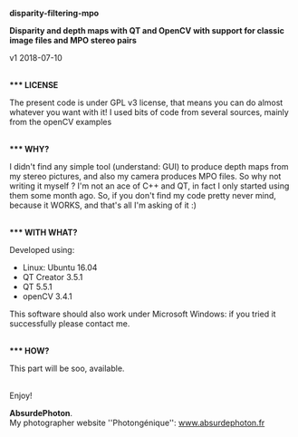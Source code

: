 <b>disparity-filtering-mpo</b>
<br/>

<b>Disparity and depth maps with QT and OpenCV with support for classic image files and MPO stereo pairs</b>
<br/>

v1 2018-07-10
<br/>
<br/>

<b>*** LICENSE</b>
<br/>

The present code is under GPL v3 license, that means you can do almost whatever you want
with it!
I used bits of code from several sources, mainly from the openCV examples
<br/>
<br/>

<b>*** WHY?</b>
<br/>

I didn't find any simple tool (understand: GUI) to produce depth maps from my stereo pictures, and also my camera produces MPO files. So why not writing it myself ?
I'm not an ace of C++ and QT, in fact I only started using them some month ago. So, if you don't find my code pretty never mind, because it WORKS, and that's all I'm asking of it :)
<br/>
<br/>

<b>*** WITH WHAT?</b>
<br/>

Developed using:
<ul>
	<li/>
Linux: Ubuntu
	16.04
	<li/>
QT Creator
	3.5.1
	<li/>
QT 5.5.1
	<li/>
openCV 3.4.1
</ul>

This software should also work under Microsoft Windows: if you tried it successfully please contact me.
<br/>
<br/>

<b>*** HOW?</b>
<br/>

This part will be soo, available.
<br/>
<br/>

Enjoy!
<br/>

<b>AbsurdePhoton</b>.
<br/>
My photographer website ''Photongénique'': www.absurdephoton.fr
